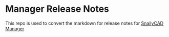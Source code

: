 # Manager Release Notes

This repo is used to convert the markdown for release notes for [SnailyCAD Manager](https://github.com/WhitigolProd/SnailyCAD-Manager)

